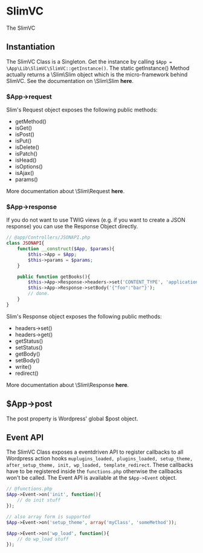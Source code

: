 # SlimVC

The SlimVC 

## Instantiation
The SlimVC Class is a Singleton. Get the instance by calling `$App = \App\Lib\SlimVC\SlimVC::getInstance()`. The static getInstance() Method actually returns a \Slim\Slim object which is the micro-framework behind SlimVC. See the documentation on \Slim\Slim __here__.

### $App->request

Slim's Request object exposes the following public methods:

- getMethod()
- isGet()
- isPost()
- isPut()
- isDelete()
- isPatch()
- isHead()
- isOptions()
- isAjax()
- params()

More documentation about \Slim\Request __here__.

### $App->response

If you do not want to use TWIG views (e.g. if you want to create a JSON response) you can use the Response Object directly.

```PHP
// @app/Controllers/JSONAPI.php
class JSONAPI{
	function __construct($App, $params){
		$this->App = $App;
		$this->params = $params;
	}

	public function getBooks(){
		$this->App->Response->headers->set('CONTENT_TYPE', 'application/json');
		$this->App->Response->setBody('{"foo":"bar"}');
		// done.
	}
}
```

Slim's Response object exposes the following public methods:

- headers->set()
- headers->get()
- getStatus()
- setStatus()
- getBody()
- setBody()
- write()
- redirect()

More documentation about \Slim\Response __here__.

## $App->post

The post property is Wordpress' global $post object.

## Event API

The SlimVC Class exposes a eventdriven API to register callbacks to all Wordpress action hooks  `muplugins_loaded, plugins_loaded, setup_theme, after_setup_theme, init, wp_loaded, template_redirect`. These callbacks have to be registered inside the `functions.php` otherwise the callbacks won't be called. The Event API is available at the `$App->Event` object.

```PHP
// @functions.php
$App->Event->on('init', function(){
	// do init stuff
});

// also array form is supported
$App->Event->on('setup_theme', array('myClass', 'someMethod'));

$App->Event->on('wp_load', function(){
	// do wp_load stuff
});

```